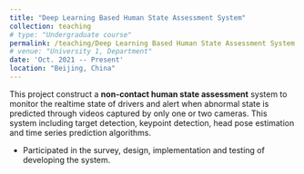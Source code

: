 ```yaml
---
title: "Deep Learning Based Human State Assessment System"
collection: teaching
# type: "Undergraduate course"
permalink: /teaching/Deep Learning Based Human State Assessment System
# venue: "University 1, Department"
date: 'Oct. 2021 -- Present'
location: "Beijing, China"
---
```


This project construct a **non-contact human state assessment** system to monitor the realtime state of drivers and alert when abnormal state is predicted through videos captured by only one or two cameras. This system including target detection, keypoint detection, head pose estimation and time series prediction algorithms.

* Participated in the survey, design, implementation and testing of developing the system.